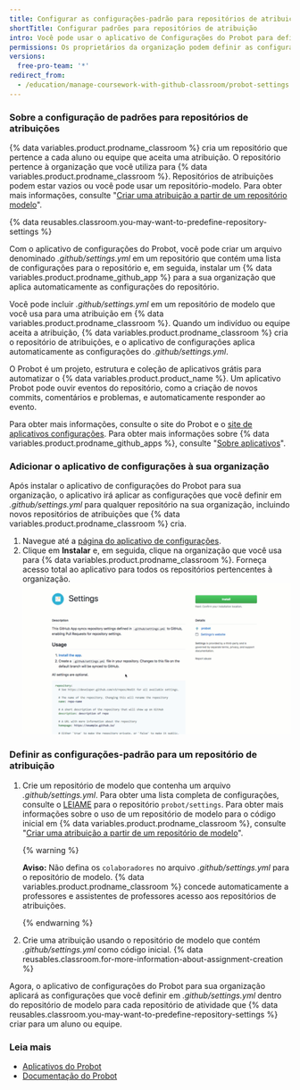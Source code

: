 ```yaml
---
title: Configurar as configurações-padrão para repositórios de atribuição
shortTitle: Configurar padrões para repositórios de atribuição
intro: Você pode usar o aplicativo de Configurações do Probot para definir as configurações-padrão para repositórios que {% data variables.product.prodname_classroom %} cria para uma atribuição.
permissions: Os proprietários da organização podem definir as configurações-padrão para repositórios de atribuições instalando um {% data variables.product.prodname_github_app %} para a organização.
versions:
  free-pro-team: '*'
redirect_from:
  - /education/manage-coursework-with-github-classroom/probot-settings
---
```


### Sobre a configuração de padrões para repositórios de atribuições

{% data variables.product.prodname_classroom %} cria um repositório que pertence a cada aluno ou equipe que aceita uma atribuição. O repositório pertence à organização que você utiliza para {% data variables.product.prodname_classroom %}. Repositórios de atribuições podem estar vazios ou você pode usar um repositório-modelo. Para obter mais informações, consulte "[Criar uma atribuição a partir de um repositório modelo](/education/manage-coursework-with-github-classroom/create-an-assignment-from-a-template-repository)".

{% data reusables.classroom.you-may-want-to-predefine-repository-settings %}

Com o aplicativo de configurações do Probot, você pode criar um arquivo denominado _.github/settings.yml_ em um repositório que contém uma lista de configurações para o repositório e, em seguida, instalar um {% data variables.product.prodname_github_app %} para a sua organização que aplica automaticamente as configurações do repositório.

Você pode incluir _.github/settings.yml_ em um repositório de modelo que você usa para uma atribuição em {% data variables.product.prodname_classroom %}. Quando um indivíduo ou equipe aceita a atribuição, {% data variables.product.prodname_classroom %} cria o repositório de atribuições, e o aplicativo de configurações aplica automaticamente as configurações do _.github/settings.yml_.

O Probot é um projeto, estrutura e coleção de aplicativos grátis para automatizar o {% data variables.product.product_name %}. Um aplicativo Probot pode ouvir eventos do repositório, como a criação de novos commits, comentários e problemas, e automaticamente responder ao evento.

Para obter mais informações, consulte o site do Probot [](https://probot.github.io) e o [site de aplicativos configurações](https://probot.github.io/apps/settings/). Para obter mais informações sobre {% data variables.product.prodname_github_apps %}, consulte "[Sobre aplicativos](/developers/apps/about-apps)".

### Adicionar o aplicativo de configurações à sua organização

Após instalar o aplicativo de configurações do Probot para sua organização, o aplicativo irá aplicar as configurações que você definir em _.github/settings.yml_ para qualquer repositório na sua organização, incluindo novos repositórios de atribuições que {% data variables.product.prodname_classroom %} cria.

1. Navegue até a [página do aplicativo de configurações](https://github.com/apps/settings).
1. Clique em **Instalar** e, em seguida, clique na organização que você usa para {% data variables.product.prodname_classroom %}. Forneça acesso total ao aplicativo para todos os repositórios pertencentes à organização. ![Instalar o aplicativo de configurações Probot](/assets/images/help/classroom/probot-settings.gif)

### Definir as configurações-padrão para um repositório de atribuição

1. Crie um repositório de modelo que contenha um arquivo _.github/settings.yml_. Para obter uma lista completa de configurações, consulte o [LEIAME](https://github.com/probot/settings#github-settings) para o repositório `probot/settings`. Para obter mais informações sobre o uso de um repositório de modelo para o código inicial em {% data variables.product.prodname_classroom %}, consulte "[Criar uma atribuição a partir de um repositório de modelo](/education/manage-coursework-with-github-classroom/create-an-assignment-from-a-template-repository)".

    {% warning %}

    **Aviso:** Não defina os `colaboradores` no arquivo _.github/settings.yml_ para o repositório de modelo. {% data variables.product.prodname_classroom %} concede automaticamente a professores e assistentes de professores acesso aos repositórios de atribuições.

    {% endwarning %}

1. Crie uma atribuição usando o repositório de modelo que contém _.github/settings.yml_ como código inicial. {% data reusables.classroom.for-more-information-about-assignment-creation %}

Agora, o aplicativo de configurações do Probot para sua organização aplicará as configurações que você definir em _.github/settings.yml_ dentro do repositório de modelo para cada repositório de atividade que {% data reusables.classroom.you-may-want-to-predefine-repository-settings %} criar para um aluno ou equipe.

### Leia mais

- [Aplicativos do Probot](https://probot.github.io/apps/)
- [Documentação do Probot](https://probot.github.io/docs/)
